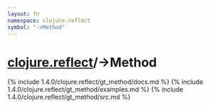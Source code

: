 ```yaml
---
layout: fn
namespace: clojure.reflect
symbol: "->Method"
---
```


# [clojure.reflect](../)/->Method

{% include 1.4.0/clojure.reflect/gt_method/docs.md %}
{% include 1.4.0/clojure.reflect/gt_method/examples.md %}
{% include 1.4.0/clojure.reflect/gt_method/src.md %}

